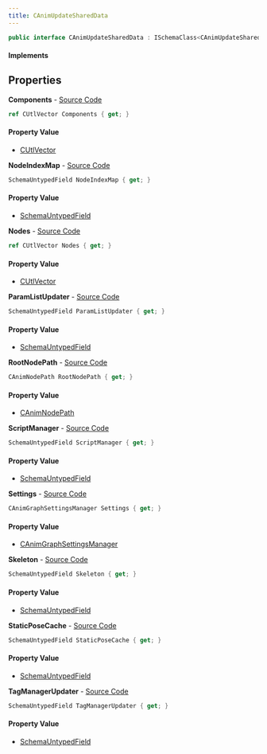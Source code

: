 ```yaml
---
title: CAnimUpdateSharedData
---
```


```csharp
public interface CAnimUpdateSharedData : ISchemaClass<CAnimUpdateSharedData>, ISchemaField, ISchemaClass, INativeHandle
```

#### Implements

## Properties

**Components** - [Source Code](https://github.com/swiftly-solution/swiftlys2/blob/main/managed/src/SwiftlyS2.Generated/Schemas/Interfaces/CAnimUpdateSharedData.cs#L23)

```csharp
ref CUtlVector Components { get; }
```

#### Property Value

- [CUtlVector](/docs/api/shared/natives/cutlvector)

**NodeIndexMap** - [Source Code](https://github.com/swiftly-solution/swiftlys2/blob/main/managed/src/SwiftlyS2.Generated/Schemas/Interfaces/CAnimUpdateSharedData.cs#L20)

```csharp
SchemaUntypedField NodeIndexMap { get; }
```

#### Property Value

- [SchemaUntypedField](/docs/api/shared/schemas/schemauntypedfield)

**Nodes** - [Source Code](https://github.com/swiftly-solution/swiftlys2/blob/main/managed/src/SwiftlyS2.Generated/Schemas/Interfaces/CAnimUpdateSharedData.cs#L17)

```csharp
ref CUtlVector Nodes { get; }
```

#### Property Value

- [CUtlVector](/docs/api/shared/natives/cutlvector)

**ParamListUpdater** - [Source Code](https://github.com/swiftly-solution/swiftlys2/blob/main/managed/src/SwiftlyS2.Generated/Schemas/Interfaces/CAnimUpdateSharedData.cs#L26)

```csharp
SchemaUntypedField ParamListUpdater { get; }
```

#### Property Value

- [SchemaUntypedField](/docs/api/shared/schemas/schemauntypedfield)

**RootNodePath** - [Source Code](https://github.com/swiftly-solution/swiftlys2/blob/main/managed/src/SwiftlyS2.Generated/Schemas/Interfaces/CAnimUpdateSharedData.cs#L42)

```csharp
CAnimNodePath RootNodePath { get; }
```

#### Property Value

- [CAnimNodePath](/docs/api/shared/schemadefinitions/canimnodepath)

**ScriptManager** - [Source Code](https://github.com/swiftly-solution/swiftlys2/blob/main/managed/src/SwiftlyS2.Generated/Schemas/Interfaces/CAnimUpdateSharedData.cs#L32)

```csharp
SchemaUntypedField ScriptManager { get; }
```

#### Property Value

- [SchemaUntypedField](/docs/api/shared/schemas/schemauntypedfield)

**Settings** - [Source Code](https://github.com/swiftly-solution/swiftlys2/blob/main/managed/src/SwiftlyS2.Generated/Schemas/Interfaces/CAnimUpdateSharedData.cs#L34)

```csharp
CAnimGraphSettingsManager Settings { get; }
```

#### Property Value

- [CAnimGraphSettingsManager](/docs/api/shared/schemadefinitions/canimgraphsettingsmanager)

**Skeleton** - [Source Code](https://github.com/swiftly-solution/swiftlys2/blob/main/managed/src/SwiftlyS2.Generated/Schemas/Interfaces/CAnimUpdateSharedData.cs#L40)

```csharp
SchemaUntypedField Skeleton { get; }
```

#### Property Value

- [SchemaUntypedField](/docs/api/shared/schemas/schemauntypedfield)

**StaticPoseCache** - [Source Code](https://github.com/swiftly-solution/swiftlys2/blob/main/managed/src/SwiftlyS2.Generated/Schemas/Interfaces/CAnimUpdateSharedData.cs#L37)

```csharp
SchemaUntypedField StaticPoseCache { get; }
```

#### Property Value

- [SchemaUntypedField](/docs/api/shared/schemas/schemauntypedfield)

**TagManagerUpdater** - [Source Code](https://github.com/swiftly-solution/swiftlys2/blob/main/managed/src/SwiftlyS2.Generated/Schemas/Interfaces/CAnimUpdateSharedData.cs#L29)

```csharp
SchemaUntypedField TagManagerUpdater { get; }
```

#### Property Value

- [SchemaUntypedField](/docs/api/shared/schemas/schemauntypedfield)

